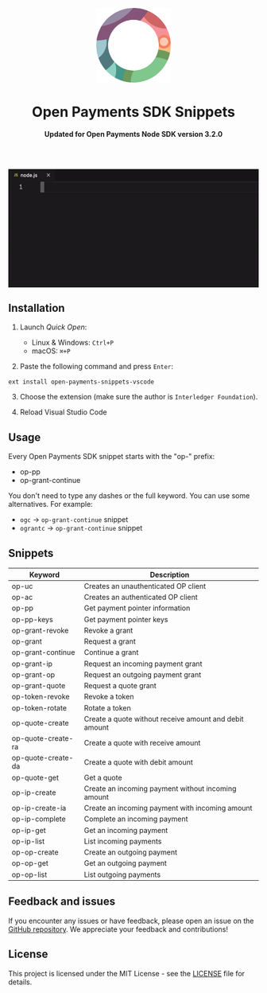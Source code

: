 <p align="center">
    <p align="center">
        <img width="150" height="150" src="images/logo.png" alt="Logo" />
    </p>
    <h1 align="center"><b>Open Payments SDK Snippets</b></h1>
    <p align="center">
        <b>Updated for Open Payments Node SDK version 3.2.0</b>
    </p>
    <br />
    <br />
    <p align="center">
        <img align="center" src="images/usage.gif" alt="Usage" />
    </p>
</p>

## Installation

1. Launch _Quick Open_:

    - Linux & Windows: `Ctrl+P`
    - macOS: `⌘+P`

2. Paste the following command and press `Enter`:

```shell
ext install open-payments-snippets-vscode
```

3. Choose the extension (make sure the author is `Interledger Foundation`).

4. Reload Visual Studio Code

## Usage

Every Open Payments SDK snippet starts with the "op-" prefix:

-   op-pp
-   op-grant-continue

You don't need to type any dashes or the full keyword. You can use some alternatives. For example:

-   `ogc` -> `op-grant-continue` snippet
-   `ograntc` -> `op-grant-continue` snippet

## Snippets

| Keyword            | Description                                            |
| ------------------ | ------------------------------------------------------ |
| op-uc              | Creates an unauthenticated OP client                   |
| op-ac              | Creates an authenticated OP client                     |
| op-pp              | Get payment pointer information                        |
| op-pp-keys         | Get payment pointer keys                               |
| op-grant-revoke    | Revoke a grant                                         |
| op-grant           | Request a grant                                        |
| op-grant-continue  | Continue a grant                                       |
| op-grant-ip        | Request an incoming payment grant                      |
| op-grant-op        | Request an outgoing payment grant                      |
| op-grant-quote     | Request a quote grant                                  |
| op-token-revoke    | Revoke a token                                         |
| op-token-rotate    | Rotate a token                                         |
| op-quote-create    | Create a quote without receive amount and debit amount |
| op-quote-create-ra | Create a quote with receive amount                     |
| op-quote-create-da | Create a quote with debit amount                       |
| op-quote-get       | Get a quote                                            |
| op-ip-create       | Create an incoming payment without incoming amount     |
| op-ip-create-ia    | Create an incoming payment with incoming amount        |
| op-ip-complete     | Complete an incoming payment                           |
| op-ip-get          | Get an incoming payment                                |
| op-ip-list         | List incoming payments                                 |
| op-op-create       | Create an outgoing payment                             |
| op-op-get          | Get an outgoing payment                                |
| op-op-list         | List outgoing payments                                 |

## Feedback and issues

If you encounter any issues or have feedback, please open an issue on
the [GitHub repository](https://github.com/interledger/open-payments-snippets-vscode/issues). We appreciate your feedback
and contributions!

## License

This project is licensed under the MIT License - see the [LICENSE](./LICENSE) file for details.
